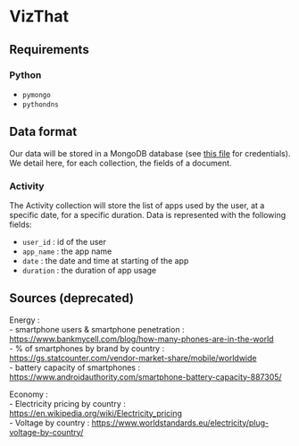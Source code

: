 # VizThat

## Requirements
### Python
* `pymongo`
* `pythondns`

## Data format
Our data will be stored in a MongoDB database (see [this file](credentials) for credentials). We detail here, for each collection, the fields of a document.

### Activity
The Activity collection will store the list of apps used by the user, at a specific date, for a specific duration. Data is represented with the following fields:
* `user_id` : id of the user
* `app_name` : the app name
* `date` : the date and time at starting of the app
* `duration` : the duration of app usage

## Sources (deprecated)
Energy :  
    - smartphone users & smartphone penetration : https://www.bankmycell.com/blog/how-many-phones-are-in-the-world  
    - % of smartphones by brand by country : https://gs.statcounter.com/vendor-market-share/mobile/worldwide  
    - battery capacity of smartphones : https://www.androidauthority.com/smartphone-battery-capacity-887305/  
    
Economy :  
    - Electricity pricing by country : https://en.wikipedia.org/wiki/Electricity_pricing  
    - Voltage by country : https://www.worldstandards.eu/electricity/plug-voltage-by-country/  
    

